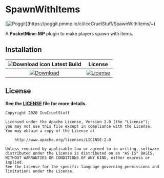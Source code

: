 # SpawnWithItems

[![Poggit](https://poggit.pmmp.io/ci.shield/IceCruelStuff/SpawnWithItems/~)](https://poggit.pmmp.io/ci/IceCruelStuff/SpawnWithItems/~)

A **PocketMine-MP** plugin to make players spawn with items.

## Installation

| ![Download icon](https://storage.googleapis.com/material-icons/external-assets/v4/icons/svg/ic_file_download_black_18px.svg) Latest Build | License |
| :---: | :---: |
| [![Download](https://img.shields.io/badge/download-latest-blue.svg)](https://github.com/IceCruelStuff/SpawnWithItems/releases/latest/download/SpawnWithItems.phar) | [![License](https://img.shields.io/badge/license-Apache-blue.svg)](https://github.com/IceCruelStuff/SpawnWithItems#license) |

## License

**See the [LICENSE](https://github.com/IceCruelStuff/SpawnWithItems/blob/master/LICENSE) file for more details.**

```
Copyright 2020 IceCruelStuff

Licensed under the Apache License, Version 2.0 (the "License");
you may not use this file except in compliance with the License.
You may obtain a copy of the License at

    http://www.apache.org/licenses/LICENSE-2.0

Unless required by applicable law or agreed to in writing, software
distributed under the License is distributed on an "AS IS" BASIS,
WITHOUT WARRANTIES OR CONDITIONS OF ANY KIND, either express or implied.
See the License for the specific language governing permissions and
limitations under the License.
```
